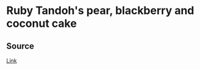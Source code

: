 # Ruby Tandoh's pear, blackberry and coconut cake

## Source

[Link](http://www.theguardian.com/lifeandstyle/ng-interactive/2015/sep/04/ruby-tandoh-pear-blackberry-and-coconut-cake-recipe)

